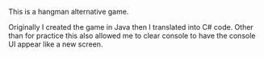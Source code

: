 This is a hangman alternative game.

Originally I created the game in Java then I translated into C# code. Other than for practice this also allowed me to clear console to have the console UI appear like a new screen.
